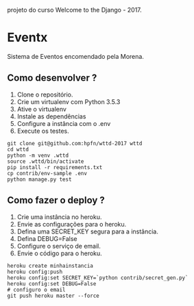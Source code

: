 projeto do curso Welcome to the Django - 2017.
 
# Eventx
Sistema de Eventos encomendado pela Morena.

## Como desenvolver ?

1. Clone o repositório.
2. Crie um virtualenv com Python 3.5.3
3. Ative o virtualenv
4. Instale as dependências
5. Configure a instância com o .env
6. Execute os testes.

```console
git clone git@github.com:hpfn/wttd-2017 wttd
cd wttd
python -m venv .wttd
source .wttd/bin/activate
pip install -r requirements.txt
cp contrib/env-sample .env
python manage.py test
```

## Como fazer o deploy ?

1. Crie uma instância no heroku.
2. Envie as configurações para o heroku.
3. Defina uma SECRET_KEY segura para a instância.
4. Defina DEBUG=False
5. Configure o serviço de email.
6. Envie o código para o heroku.

```console
heroku create minhainstancia
heroku config:push
heroku config:set SECRET_KEY=`python contrib/secret_gen.py`
heroku config:set DEBUG=False
# configuro o email
git push heroku master --force
```
 
 
 
